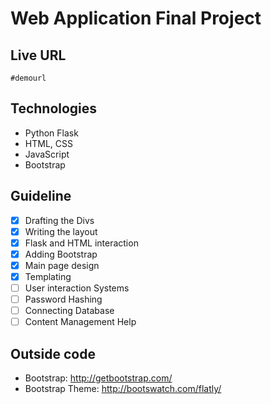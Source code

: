 # Web Application Final Project

## Live URL
```
#demourl
```
## Technologies
* Python Flask
* HTML, CSS
* JavaScript
* Bootstrap

## Guideline
- [X] Drafting the Divs
- [X] Writing the layout
- [X] Flask and HTML interaction
- [X] Adding Bootstrap
- [X] Main page design
- [X] Templating
- [ ] User interaction Systems
- [ ] Password Hashing
- [ ] Connecting Database
- [ ] Content Management Help

## Outside code
* Bootstrap: http://getbootstrap.com/
* Bootstrap Theme: http://bootswatch.com/flatly/
